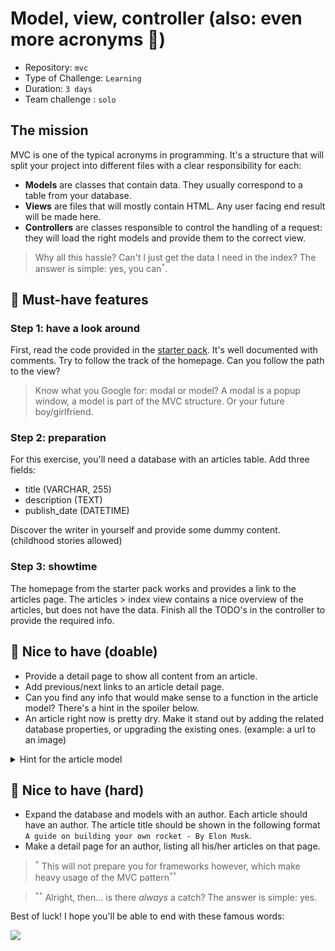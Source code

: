 # Model, view, controller (also: even more acronyms 🤔)

- Repository: `mvc`
- Type of Challenge: `Learning`
- Duration: `3 days`
- Team challenge : `solo`

## The mission

MVC is one of the typical acronyms in programming.
It's a structure that will split your project into different files with a clear responsibility for each:

- **Models** are classes that contain data. They usually correspond to a table from your database.
- **Views** are files that will mostly contain HTML. Any user facing end result will be made here.
- **Controllers** are classes responsible to control the handling of a request: they will load the right models and provide them to the correct view.

> Why all this hassle? Can't I just get the data I need in the index?
> The answer is simple: yes, you can<sup>`*`</sup>.

## 🌱 Must-have features

### Step 1: have a look around
First, read the code provided in the [starter pack](./Starter-pack).
It's well documented with comments. Try to follow the track of the homepage.
Can you follow the path to the view?

> Know what you Google for: modal or model? A modal is a popup window, a model is part of the MVC structure. Or your future boy/girlfriend.

### Step 2: preparation
For this exercise, you'll need a database with an articles table.
Add three fields: 
- title (VARCHAR, 255)
- description (TEXT)
- publish_date (DATETIME)

Discover the writer in yourself and provide some dummy content. (childhood stories allowed)

### Step 3: showtime

The homepage from the starter pack works and provides a link to the articles page.
The articles > index view contains a nice overview of the articles, but does not have the data.
Finish all the TODO's in the controller to provide the required info.

## 🌼 Nice to have (doable)

- Provide a detail page to show all content from an article.
- Add previous/next links to an article detail page.
- Can you find any info that would make sense to a function in the article model? There's a hint in the spoiler below.
- An article right now is pretty dry. Make it stand out by adding the related database properties, or upgrading the existing ones. (example: a url to an image)

<details>
    <summary>Hint for the article model</summary>

    The url is a good example of something related to an article that you might need multiple times. Moving this to a function in that model will make possible future changes to it *way* easier. Can you spot in your future code?

</details>

## 🌳 Nice to have (hard)

- Expand the database and models with an author. Each article should have an author. The article title should be shown in the following format `A guide on building your own rocket - By Elon Musk`.
- Make a detail page for an author, listing all his/her articles on that page.

> <sup>`*`</sup> This will not prepare you for frameworks however, which make heavy usage of the MVC pattern<sup>`**`</sup>

> <sup>`**`</sup> Alright, then... is there *always* a catch?
> The answer is simple: yes.

Best of luck!
I hope you'll be able to end with these famous words:

![](https://media.giphy.com/media/l3vR6aasfs0Ae3qdG/giphy.gif)
